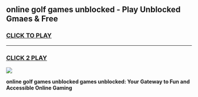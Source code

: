 
## online golf games unblocked - Play Unblocked Gmaes & Free
<h3>
<a href="https://premium.freeplayer.one?title=online_golf_games_unblocked&ref=19F">CLICK TO PLAY</a></h3>
<hr>

<h3>
<a href="https://premium.freeplayer.one?title=online_golf_games_unblocked&ref=19F">CLICK 2 PLAY</a>
  
</h3>

<a href="https://premium.freeplayer.one?title=online_golf_games_unblocked&ref=19F/"><img src="https://clearcache.store/games.png"></a>


**online golf games unblocked games unblocked: Your Gateway to Fun and Accessible Online Gaming**
